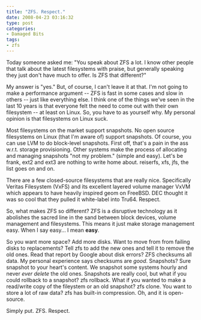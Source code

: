 ```yaml
---
title: "ZFS. Respect."
date: 2008-04-23 03:16:32
type: post
categories:
- Damaged Bits
tags:
- zfs
---
```


<p>Today someone asked me: "You speak about ZFS a lot.  I know other people that talk about the latest filesystems with praise, but generally speaking they just don't have much to offer.  Is ZFS that different?"</p>  <p>My answer is "yes."  But, of course, I can't leave it at that.  I'm not going to make a performance argument -- ZFS is fast in some cases and slow in others -- just like everything else.  I think one of the things we've seen in the last 10 years is that everyone felt the need to come out with their own filesystem -- at least on Linux.  So, you have to as yourself why.  My personal opinion is that filesystems on Linux suck.</p>  <p>Most filesystems on the market support snapshots.  No open source filesystems on Linux (that I'm aware of) support snapshots.  Of course, you can use LVM to do block-level snapshots.  First off, that's a pain in the ass w.r.t. storage provisioning.  Other systems make the process of allocating and managing snapshots "not my problem." (simple and easy).  Let's be frank, ext2 and ext3 are nothing to write home about. reiserfs, xfs, jfs, the list goes on and on.</p>  <p>There are a few closed-source filesystems that are really nice.  Specifically Veritas Filesystem (VxFS) and its excellent layered volume manager VxVM which appears to have heavily inspired geom on FreeBSD.  DEC thought it was so cool that they pulled it white-label into Tru64.  Respect.</p>  <p>So, what makes ZFS so different?  ZFS is a disruptive technology as it abolishes the sacred line in the sand between block devices, volume management and filesystems.  This means it just make storage management easy.  When I say easy... I mean <b>easy</b>.</p>  <p>So you want more space?  Add more disks.  Want to move from from failing disks to replacements?  Tell zfs to add the new ones and tell it to remove the old ones.  Read that report by Google about disk errors?  ZFS checksums all data.  My personal experience says checksums are <em>good</em>.   Snapshots?  Sure snapshot to your heart's content.  We snapshot some systems hourly and never <em>ever delete</em> the old ones.  Snapshots are really cool, but what if you could rollback to a snapshot?  zfs rollback.  What if you wanted to make a read/write copy of the fileystem or an old snapshot? zfs clone.  You want to store a lot of raw data? zfs has built-in compression.  Oh, and it is open-source.</p>  <p>Simply put.  ZFS.  Respect.</p>  
